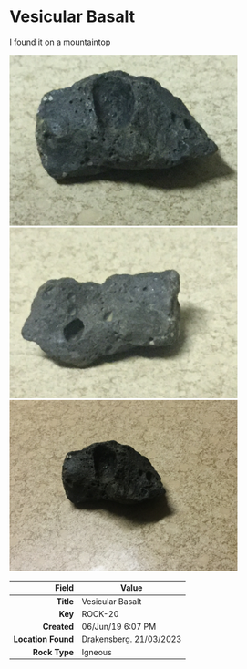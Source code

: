 # Vesicular Basalt
I found it on a mountaintop


<img height="300px" src="10028.jpg"/>
<img height="300px" src="10029.jpg"/>
<img height="300px" src="10030.jpg"/>

|       Field | Value                   |
|------------:|-------------------------|
|   **Title** | Vesicular Basalt |
|     **Key** | ROCK-20 |
| **Created** | 06/Jun/19 6:07 PM |
| **Location Found** | Drakensberg. 21/03/2023 |
| **Rock Type** | Igneous |

        